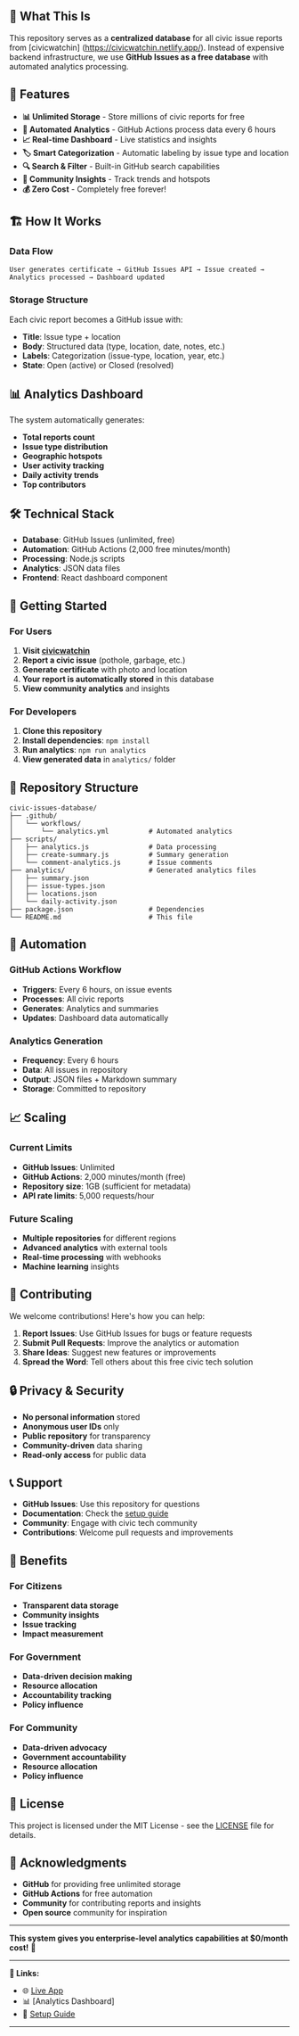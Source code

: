 ## 🎯 What This Is

This repository serves as a **centralized database** for all civic issue reports from [civicwatchin] (https://civicwatchin.netlify.app/). Instead of expensive backend infrastructure, we use **GitHub Issues as a free database** with automated analytics processing.

## 🚀 Features

- **📊 Unlimited Storage** - Store millions of civic reports for free
- **🤖 Automated Analytics** - GitHub Actions process data every 6 hours
- **📈 Real-time Dashboard** - Live statistics and insights
- **🏷️ Smart Categorization** - Automatic labeling by issue type and location
- **🔍 Search & Filter** - Built-in GitHub search capabilities
- **📱 Community Insights** - Track trends and hotspots
- **💰 Zero Cost** - Completely free forever!

## 🏗️ How It Works

### Data Flow
```
User generates certificate → GitHub Issues API → Issue created → Analytics processed → Dashboard updated
```

### Storage Structure
Each civic report becomes a GitHub issue with:
- **Title**: Issue type + location
- **Body**: Structured data (type, location, date, notes, etc.)
- **Labels**: Categorization (issue-type, location, year, etc.)
- **State**: Open (active) or Closed (resolved)

## 📊 Analytics Dashboard

The system automatically generates:
- **Total reports count**
- **Issue type distribution**
- **Geographic hotspots**
- **User activity tracking**
- **Daily activity trends**
- **Top contributors**

## 🛠️ Technical Stack

- **Database**: GitHub Issues (unlimited, free)
- **Automation**: GitHub Actions (2,000 free minutes/month)
- **Processing**: Node.js scripts
- **Analytics**: JSON data files
- **Frontend**: React dashboard component

## 🚀 Getting Started

### For Users
1. **Visit [civicwatchin](https://civicwatchin.netlify.app/)**
2. **Report a civic issue** (pothole, garbage, etc.)
3. **Generate certificate** with photo and location
4. **Your report is automatically stored** in this database
5. **View community analytics** and insights

### For Developers
1. **Clone this repository**
2. **Install dependencies**: `npm install`
3. **Run analytics**: `npm run analytics`
4. **View generated data** in `analytics/` folder

## 📁 Repository Structure

```
civic-issues-database/
├── .github/
│   └── workflows/
│       └── analytics.yml          # Automated analytics
├── scripts/
│   ├── analytics.js               # Data processing
│   ├── create-summary.js          # Summary generation
│   └── comment-analytics.js       # Issue comments
├── analytics/                     # Generated analytics files
│   ├── summary.json
│   ├── issue-types.json
│   ├── locations.json
│   └── daily-activity.json
├── package.json                   # Dependencies
└── README.md                      # This file
```

## 🔧 Automation

### GitHub Actions Workflow
- **Triggers**: Every 6 hours, on issue events
- **Processes**: All civic reports
- **Generates**: Analytics and summaries
- **Updates**: Dashboard data automatically

### Analytics Generation
- **Frequency**: Every 6 hours
- **Data**: All issues in repository
- **Output**: JSON files + Markdown summary
- **Storage**: Committed to repository

## 📈 Scaling

### Current Limits
- **GitHub Issues**: Unlimited
- **GitHub Actions**: 2,000 minutes/month (free)
- **Repository size**: 1GB (sufficient for metadata)
- **API rate limits**: 5,000 requests/hour

### Future Scaling
- **Multiple repositories** for different regions
- **Advanced analytics** with external tools
- **Real-time processing** with webhooks
- **Machine learning** insights

## 🤝 Contributing

We welcome contributions! Here's how you can help:

1. **Report Issues**: Use GitHub Issues for bugs or feature requests
2. **Submit Pull Requests**: Improve the analytics or automation
3. **Share Ideas**: Suggest new features or improvements
4. **Spread the Word**: Tell others about this free civic tech solution

## 🔒 Privacy & Security

- **No personal information** stored
- **Anonymous user IDs** only
- **Public repository** for transparency
- **Community-driven** data sharing
- **Read-only access** for public data

## 📞 Support

- **GitHub Issues**: Use this repository for questions
- **Documentation**: Check the [setup guide](GITHUB_SETUP.md)
- **Community**: Engage with civic tech community
- **Contributions**: Welcome pull requests and improvements

## 🎉 Benefits

### For Citizens
- **Transparent data storage**
- **Community insights**
- **Issue tracking**
- **Impact measurement**

### For Government
- **Data-driven decision making**
- **Resource allocation**
- **Accountability tracking**
- **Policy influence**

### For Community
- **Data-driven advocacy**
- **Government accountability**
- **Resource allocation**
- **Policy influence**

## 📄 License

This project is licensed under the MIT License - see the [LICENSE](LICENSE) file for details.

## 🙏 Acknowledgments

- **GitHub** for providing free unlimited storage
- **GitHub Actions** for free automation
- **Community** for contributing reports and insights
- **Open source** community for inspiration

---

**This system gives you enterprise-level analytics capabilities at $0/month cost!** 🎯


---

**🔗 Links:**
- 🌐 [Live App](https://civicwatchin.netlify.app/)
- 📊 [Analytics Dashboard]
- 🚀 [Setup Guide](GITHUB_SETUP.md)

---
